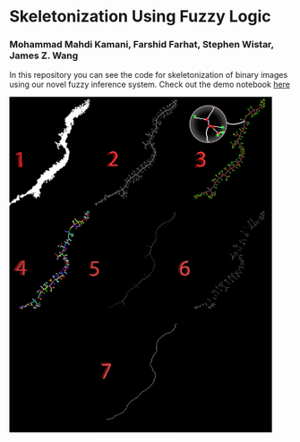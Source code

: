 # Skeletonization Using Fuzzy Logic
### Mohammad Mahdi Kamani, Farshid Farhat, Stephen Wistar, James Z. Wang
In this repository you can see the code for skeletonization of binary images using our novel fuzzy inference system. Check out the demo notebook [here](https://github.com/mmkamani7/Skeletonization/blob/master/Skeletonization.ipynb)

<img src="img/skeletonization.png" height=600px align="middle">

